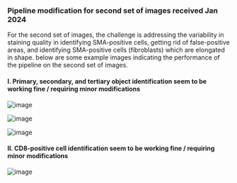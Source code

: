 ### Pipeline modification for second set of images received Jan 2024

For the second set of images, the challenge is addressing the variability in staining quality in identifying SMA-positive cells, getting rid of false-positive areas, and identifying SMA-positive cells (fibroblasts) which are elongated in shape.
below are some example images indicating the performance of the pipeline on the second set of images.

#### I. Primary, secondary, and tertiary object identification seem to be working fine / requiring minor modifications

![image](https://github.com/COBA-NIH/McAllister_Spasic_C-S-Project/assets/139376717/862f9ec7-84cd-48e2-8d58-722c8ad0a861)


![image](https://github.com/COBA-NIH/McAllister_Spasic_C-S-Project/assets/139376717/2aaea43e-4dd8-4836-95d9-e9944c4d5f97)


![image](https://github.com/COBA-NIH/McAllister_Spasic_C-S-Project/assets/139376717/0468f242-ee7c-409c-9fe0-5e24061dc1d8)


#### II. CD8-positive cell identification seem to be working fine / requiring minor modifications

![image](https://github.com/COBA-NIH/McAllister_Spasic_C-S-Project/assets/139376717/b75fe0a3-9401-4a52-94eb-2428a14d23bf)













